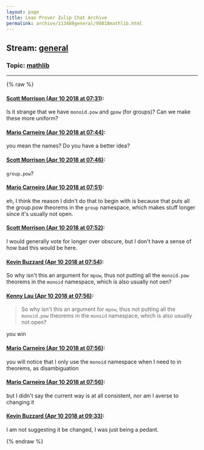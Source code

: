 ```yaml
---
layout: page
title: Lean Prover Zulip Chat Archive 
permalink: archive/113488general/98018mathlib.html
---
```


## Stream: [general](index.html)
### Topic: [mathlib](98018mathlib.html)

---


{% raw %}
#### [ Scott Morrison (Apr 10 2018 at 07:31)](https://leanprover.zulipchat.com/#narrow/stream/113488-general/topic/mathlib/near/124871039):
<p>Is it strange that we have <code>monoid.pow</code> and <code>gpow</code> (for groups)? Can we make these more uniform?</p>

#### [ Mario Carneiro (Apr 10 2018 at 07:44)](https://leanprover.zulipchat.com/#narrow/stream/113488-general/topic/mathlib/near/124871398):
<p>you mean the names? Do you have a better idea?</p>

#### [ Scott Morrison (Apr 10 2018 at 07:46)](https://leanprover.zulipchat.com/#narrow/stream/113488-general/topic/mathlib/near/124871470):
<p><code>group.pow</code>?</p>

#### [ Mario Carneiro (Apr 10 2018 at 07:51)](https://leanprover.zulipchat.com/#narrow/stream/113488-general/topic/mathlib/near/124871581):
<p>eh, I think the reason I didn't do that to begin with is because that puts all the group.pow theorems in the <code>group</code> namespace, which makes stuff longer since it's usually not open.</p>

#### [ Scott Morrison (Apr 10 2018 at 07:52)](https://leanprover.zulipchat.com/#narrow/stream/113488-general/topic/mathlib/near/124871623):
<p>I would generally vote for longer over obscure, but I don't have a sense of how bad this would be here.</p>

#### [ Kevin Buzzard (Apr 10 2018 at 07:54)](https://leanprover.zulipchat.com/#narrow/stream/113488-general/topic/mathlib/near/124871671):
<p>So why isn't this an argument for <code>mpow</code>, thus not putting all the <code>monoid.pow</code> theorems in the <code>monoid</code> namespace, which is also usually not oen?</p>

#### [ Kenny Lau (Apr 10 2018 at 07:56)](https://leanprover.zulipchat.com/#narrow/stream/113488-general/topic/mathlib/near/124871681):
<blockquote>
<p>So why isn't this an argument for <code>mpow</code>, thus not putting all the <code>monoid.pow</code> theorems in the <code>monoid</code> namespace, which is also usually not open?</p>
</blockquote>
<p>you win</p>

#### [ Mario Carneiro (Apr 10 2018 at 07:56)](https://leanprover.zulipchat.com/#narrow/stream/113488-general/topic/mathlib/near/124871716):
<p>you will notice that I only use the <code>monoid</code> namespace when I need to in theorems, as disambiguation</p>

#### [ Mario Carneiro (Apr 10 2018 at 07:56)](https://leanprover.zulipchat.com/#narrow/stream/113488-general/topic/mathlib/near/124871722):
<p>but I didn't say the current way is at all consistent, nor am I averse to changing it</p>

#### [ Kevin Buzzard (Apr 10 2018 at 09:33)](https://leanprover.zulipchat.com/#narrow/stream/113488-general/topic/mathlib/near/124874371):
<p>I am not suggesting it be changed, I was just being a pedant.</p>


{% endraw %}
